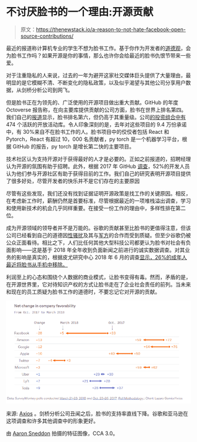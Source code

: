 # 不讨厌脸书的一个理由:开源贡献

> 原文：<https://thenewstack.io/a-reason-to-not-hate-facebook-open-source-contributions/>

最近的报道称计算机专业的学生不想为脸书工作。基于你作为开发者的[道德观](/tech-ethics-new-years-resolution-dont-build-software-you-will-regret/)，会为脸书工作吗？如果开源是你的事情，那么也许你会给最近的脸书仇恨节带来一些爱。

对于注重隐私的人来说，过去的一年为避开这家社交媒体巨头提供了大量理由，最明显的是它模糊不清、不断变化的隐私政策，以及似乎渴望与其他公司分享用户数据，从剑桥分析公司到网飞。

但是脸书正在为领先的、广泛使用的开源项目做出重大贡献。GitHub 的年度 Octoverse 报告称，在向主要库提供贡献的公司方面，脸书在世界上排名第四。我们自己的[报道](https://thenewstack.io/week-numbers-data-lots/)显示，脸书排名第六，但仍高于其重量级。公司[的投资组合中有](https://code.fb.com/open-source/open-source-2018/) 474 个活跃的开放活动库。令人印象深刻的是，去年对这些项目的 9.4 万份承诺中，有 30%来自不在脸书工作的人。脸书项目中的佼佼者包括 React 和 Pytorch，React 有超过 10，000 名贡献者，py torch 是一个机器学习平台，根据 GitHub 的报告，py torch 是增长第二快的主要项目。

技术社区认为支持开源对于获得最好的人才是必要的。正如之前报道的，招聘经理认为开源的氛围有助于招聘。此外，根据 2017 年 GitHub [调查](https://opensourcesurvey.org/2017/)，52%的开发人员认为他们参与开源社区有助于获得目前的工作。我们自己的研究表明开源项目提供了很多好处，尽管开发者的快乐并不是它们存在的主要原因

尽管有这些发现，我们还没有找到证据证明开源政策是找工作的关键原因。相反，在考虑新工作时，薪酬仍然是首要标准，尽管根据最近的一项堆栈溢出调查，学习和使用新技术的机会几乎同样重要。在接受一份工作的理由中，多样性排在第二位。

成为开源领域的领导者并不是万能的。谷歌的贡献甚至比脸书的更值得注意，但该公司已经看到自己的道德因[性骚扰](https://www.cnbc.com/2018/11/03/google-employee-protests-as-part-of-new-tech-resistance.html)及其与[军方](https://www.nytimes.com/2018/04/04/technology/google-letter-ceo-pentagon-project.html)的合作而受到质疑。但至少谷歌仍被公众正面看待。相比之下，人们比任何其他大型科技公司都更认为脸书对社会有负面影响——这是基于 2018 年全年收到负面新闻之前进行的诚实数据调查。对其业务的影响是真实的，根据皮尤研究中心 2018 年 6 月的调查[显示，26%的成年人最近将脸书从手机中移除。](https://www.pewresearch.org/fact-tank/2018/10/24/facts-about-americans-and-facebook/)

利润至上的心态和围绕个人数据的商业模式，让脸书变得有毒。然而，矛盾的是，在开源世界里，它对待知识产权的方式让脸书走在了企业社会责任的前列。当未来和现在的员工质疑为脸书工作的道德时，不要忘记它对开源的贡献。

![](img/bde640a4ce9190bf97d99af84c6d97d0.png)

来源: [Axios](https://www.axios.com/exclusive-poll-facebook-favorability-plunges-1522057235-b1fa31db-e646-4413-a273-95d3387da4f2.html) 。剑桥分析公司丑闻之后，脸书的支持率直线下降。谷歌和亚马逊在这项调查和许多其他调查中的形象更好。

由 [Aaron Sneddon](https://commons.wikimedia.org/wiki/File:Balancing_act_continental_circus_berlin.jpg) 拍摄的特征图像，CCA 3.0。

<svg xmlns:xlink="http://www.w3.org/1999/xlink" viewBox="0 0 68 31" version="1.1"><title>Group</title> <desc>Created with Sketch.</desc></svg>